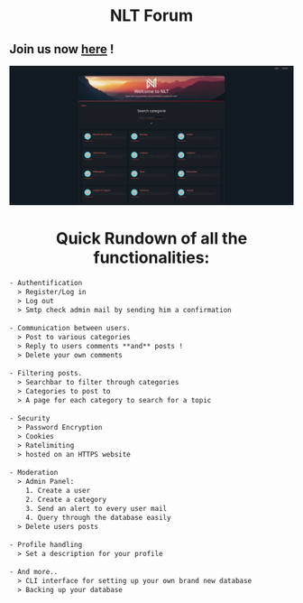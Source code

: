 <h1 align="center">NLT Forum</h1>

 ## Join us now **[here](https://github.com/Luxchar?tab=repositories)** !
 
![Image](./For_readme/Home_page.PNG)

<h1 align="center">Quick Rundown of all the functionalities:</h1>

    - Authentification
      > Register/Log in
      > Log out
      > Smtp check admin mail by sending him a confirmation

    - Communication between users.
      > Post to various categories
      > Reply to users comments **and** posts !
      > Delete your own comments
      
    - Filtering posts.
      > Searchbar to filter through categories
      > Categories to post to
      > A page for each category to search for a topic
      
    - Security
      > Password Encryption
      > Cookies
      > Ratelimiting
      > hosted on an HTTPS website 
      
    - Moderation
      > Admin Panel:
        1. Create a user
        2. Create a category
        3. Send an alert to every user mail
        4. Query through the database easily
      > Delete users posts
        
    - Profile handling
      > Set a description for your profile
      
    - And more..
      > CLI interface for setting up your own brand new database
      > Backing up your database
